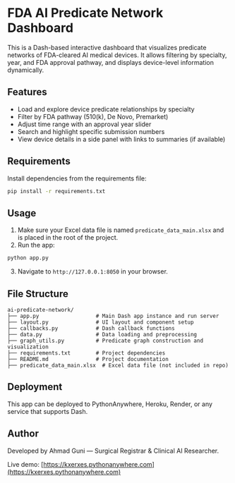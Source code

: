 # FDA AI Predicate Network Dashboard

This is a Dash-based interactive dashboard that visualizes predicate networks of FDA-cleared AI medical devices. It allows filtering by specialty, year, and FDA approval pathway, and displays device-level information dynamically.

## Features

- Load and explore device predicate relationships by specialty
- Filter by FDA pathway (510(k), De Novo, Premarket)
- Adjust time range with an approval year slider
- Search and highlight specific submission numbers
- View device details in a side panel with links to summaries (if available)

## Requirements

Install dependencies from the requirements file:

```bash
pip install -r requirements.txt
```

## Usage

1. Make sure your Excel data file is named `predicate_data_main.xlsx` and is placed in the root of the project.
2. Run the app:

```bash
python app.py
```

3. Navigate to `http://127.0.0.1:8050` in your browser.

## File Structure

```
ai-predicate-network/
├── app.py                  # Main Dash app instance and run server
├── layout.py               # UI layout and component setup
├── callbacks.py            # Dash callback functions
├── data.py                 # Data loading and preprocessing
├── graph_utils.py          # Predicate graph construction and visualization
├── requirements.txt        # Project dependencies
├── README.md               # Project documentation
├── predicate_data_main.xlsx  # Excel data file (not included in repo)
```

## Deployment

This app can be deployed to PythonAnywhere, Heroku, Render, or any service that supports Dash.

## Author

Developed by Ahmad Guni — Surgical Registrar & Clinical AI Researcher.

Live demo: [https://kxerxes.pythonanywhere.com](https://kxerxes.pythonanywhere.com)
